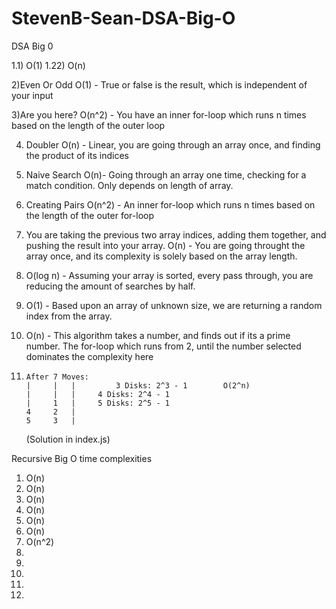 # StevenB-Sean-DSA-Big-O

DSA Big 0

1.1) O(1)
1.22) O(n)

2)Even Or Odd
	O(1) - True or false is the result, which is independent of your input

3)Are you here?
	O(n^2) - You have an inner for-loop which runs n times based on the length of the outer loop

4) Doubler
	O(n) - Linear, you are going through an array once, and finding the product of its indices

5) Naive Search
	O(n)- Going through an array one time, checking for a match condition. Only depends on length of array.

6) Creating Pairs
	O(n^2) - An inner for-loop which runs n times based on the length of the outer for-loop

7) You are taking the previous two array indices, adding them together, and pushing the result into your array.
	O(n) - You are going throught the array once, and its complexity is solely based on the array length.

8) O(log n) - Assuming your array is sorted, every pass through, you are reducing the amount of searches by half.

9) O(1) - Based upon an array of unknown size, we are returning a random index from the array. 

10) O(n) - This algorithm takes a number, and finds out if its a prime number. The for-loop which runs from 2, until the number selected      dominates the complexity here

11) 	After 7 Moves:
	    |	  |	  |   	    3 Disks: 2^3 - 1     	O(2^n)
	    |	  |	  |	    4 Disks: 2^4 - 1
	    | 	  1	  |	    5 Disks: 2^5 - 1
    	4	  2	  |
	    5	  3	  |
	(Solution in index.js)


Recursive Big O time complexities 

1. O(n)
2. O(n)
3. O(n)
4. O(n)
5. O(n)
6. O(n)
7. O(n^2)
8.
9.
10.
11.
12.


